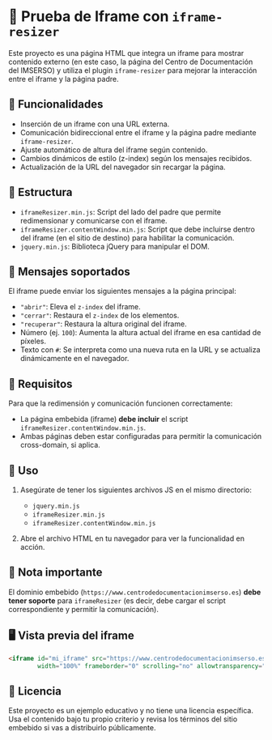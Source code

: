 
# 📄 Prueba de Iframe con `iframe-resizer`

Este proyecto es una página HTML que integra un iframe para mostrar contenido externo (en este caso, la página del Centro de Documentación del IMSERSO) y utiliza el plugin `iframe-resizer` para mejorar la interacción entre el iframe y la página padre.

## 🚀 Funcionalidades

- Inserción de un iframe con una URL externa.
- Comunicación bidireccional entre el iframe y la página padre mediante `iframe-resizer`.
- Ajuste automático de altura del iframe según contenido.
- Cambios dinámicos de estilo (z-index) según los mensajes recibidos.
- Actualización de la URL del navegador sin recargar la página.

## 📁 Estructura

- `iframeResizer.min.js`: Script del lado del padre que permite redimensionar y comunicarse con el iframe.
- `iframeResizer.contentWindow.min.js`: Script que debe incluirse dentro del iframe (en el sitio de destino) para habilitar la comunicación.
- `jquery.min.js`: Biblioteca jQuery para manipular el DOM.

## 🧠 Mensajes soportados

El iframe puede enviar los siguientes mensajes a la página principal:

- `"abrir"`: Eleva el `z-index` del iframe.
- `"cerrar"`: Restaura el `z-index` de los elementos.
- `"recuperar"`: Restaura la altura original del iframe.
- Número (ej. `100`): Aumenta la altura actual del iframe en esa cantidad de píxeles.
- Texto con `#`: Se interpreta como una nueva ruta en la URL y se actualiza dinámicamente en el navegador.

## 🧰 Requisitos

Para que la redimensión y comunicación funcionen correctamente:

- La página embebida (iframe) **debe incluir** el script `iframeResizer.contentWindow.min.js`.
- Ambas páginas deben estar configuradas para permitir la comunicación cross-domain, si aplica.

## 🧪 Uso

1. Asegúrate de tener los siguientes archivos JS en el mismo directorio:
   - `jquery.min.js`
   - `iframeResizer.min.js`
   - `iframeResizer.contentWindow.min.js`

2. Abre el archivo HTML en tu navegador para ver la funcionalidad en acción.

## 📎 Nota importante

El dominio embebido (`https://www.centrodedocumentacionimserso.es`) **debe tener soporte** para `iframeResizer` (es decir, debe cargar el script correspondiente y permitir la comunicación).

## 🖥️ Vista previa del iframe

```html
<iframe id="mi_iframe" src="https://www.centrodedocumentacionimserso.es/es/legislacion"
        width="100%" frameborder="0" scrolling="no" allowtransparency="true"></iframe>
```

## 📜 Licencia

Este proyecto es un ejemplo educativo y no tiene una licencia específica. Usa el contenido bajo tu propio criterio y revisa los términos del sitio embebido si vas a distribuirlo públicamente.
